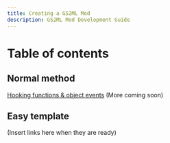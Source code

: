 ```yaml
---
title: Creating a GS2ML Mod
description: GS2ML Mod Development Guide
---
```


# Table of contents

## Normal method
[Hooking functions & object events](/GS2ML/guides/functions/hooking)
(More coming soon)

## Easy template
(Insert links here when they are ready)

